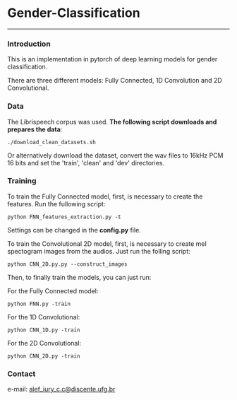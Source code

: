 # Gender-Classification
---
### Introduction

This is an implementation in pytorch of deep learning models for gender classification. 

There are three different models: Fully Connected, 1D Convolution and 2D Convolutional.

### Data
The Librispeech corpus was used.
**The
following script downloads and prepares the data**:

```
./download_clean_datasets.sh
```


Or alternatively download the dataset, convert the wav files to 16kHz PCM 16 bits
and set the 'train', 'clean' and 'dev' directories.

### Training
To train the Fully Connected model, first, is necessary to create the features. Run the fullowing script:

```
python FNN_features_extraction.py -t
```

Settings can be changed in the **config.py** file.

To train the Convolutional 2D model, first, is necessary to create mel spectogram images from the audios.
Just run the folling script:

```
python CNN_2D.py.py --construct_images
```

Then, to finally train the models, you can just run:

For the Fully Connected model:

```
python FNN.py -train
```

For the 1D Convolutional:

```
python CNN_1D.py -train
```

For the 2D Convolutional:

```
python CNN_2D.py -train
```

### Contact
e-mail: alef_iury_c.c@discente.ufg.br
